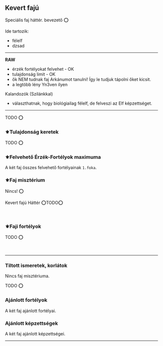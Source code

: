## Kevert fajú

Speciális faj háttér. bevezető ⭕

Ide tartozik:
- félelf
- dzsad

---
**RAW**

- érzék fortélyokat felvehet - OK
- tulajdonság limit - OK
- ők NEM tudnak faj Arkánumot tanulni! Így le tudjuk tápolni őket kicsit.
- a legtöbb lény Yn3ven ilyen

Kalandozók (Szilánkkal)
- választhatnak, hogy biológiailag félelf, de felveszi az Elf képzettséget.


---
TODO ⭕

### ⚜️Tulajdonság keretek

TODO ⭕

### ⚜️Felvehető Érzék-Fortélyok maximuma

A két faj összes felvehető fortélyainak `1.foka`.

### ⚜️Faj misztérium

Nincs! ⭕

Kevert fajú Háttér ⭕TODO⭕

<br />

### ⚜️Faji fortélyok

TODO ⭕

<br />

---
### Tiltott ismeretek, korlátok

Nincs faj misztériuma.

TODO ⭕

### Ajánlott fortélyok

A két faj ajánlott fortélyai.

### Ajánlott képzettségek

A két faj ajánlott képzettségei.

---
